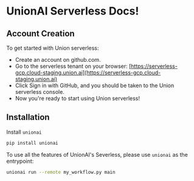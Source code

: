 # UnionAI Serverless Docs!

## Account Creation

To get started with Union serverless:

- Create an account on github.com.
- Go to the serverless tenant on your browser: [https://serverless-gcp.cloud-staging.union.ai](https://serverless-gcp.cloud-staging.union.ai)
- Click Sign in with GitHub, and you should be taken to the Union serverless console.
- Now you're ready to start using Union serverless!

## Installation

Install `unionai`

```bash
pip install unionai
```

To use all the features of UnionAI's Severless, please use `unionai` as the entrypoint:

```bash
unionai run --remote my_workflow.py main
```
